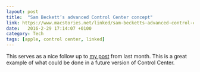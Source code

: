 ```yaml
---
layout: post
title:  "Sam Beckett’s advanced Control Center concept"
link: https://www.macstories.net/linked/sam-becketts-advanced-control-center-concept/ 
date:   2016-2-29 17:14:07 +0100
category: Tech
tags: [apple, control center, linked]
---
```


This serves as a nice follow up to [my post][ctrlcentr] from last month. This is a great example of what could be done in a future version of Control Center.

[ctrlcentr]:http://www.colm.io/2016/01/28/the-case-against-control-center
